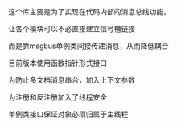 这个库主要是为了实现在代码内部的消息总线功能，

让各个模块可以不必直接建立信号槽链接

而是靠msgbus单例类间接传递消息，从而降低耦合

目前版本使用函数指针形式接口

为防止多文档消息串台，加入上下文参数

为注册和反注册加入了线程安全

单例类接口保证对象必须归属于主线程
